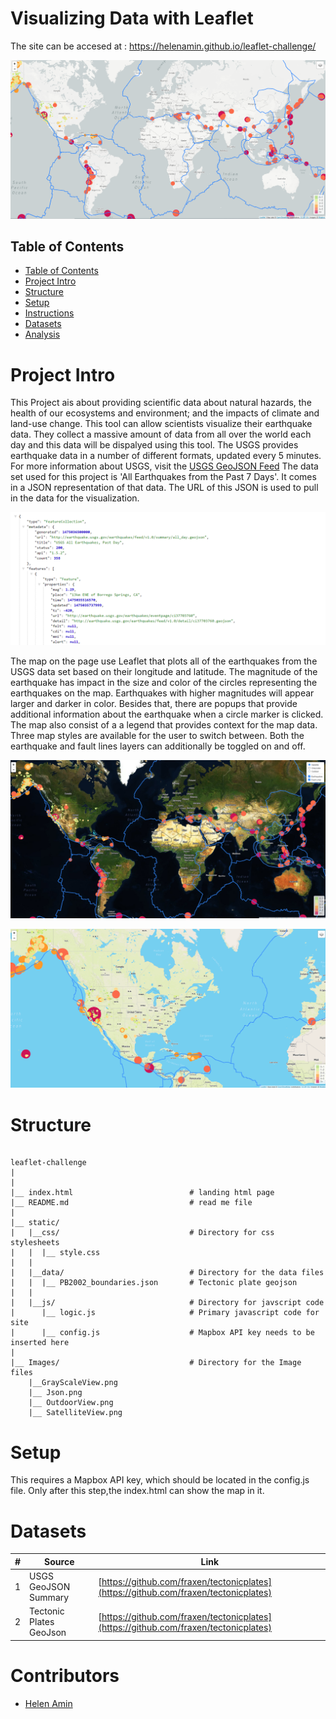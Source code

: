 
# Visualizing Data with Leaflet
The site can be accesed at : https://helenamin.github.io/leaflet-challenge/

![Grayscale View](Images/GrayScaleView.png)

## Table of Contents

- [Table of Contents](#table-of-contents)
- [Project Intro](#Project-Intro)
- [Structure](#Project-Structure)
- [Setup](#Setup)
- [Instructions](#instructions)
- [Datasets](#Datasets)
- [Analysis](#Analysis)

# Project Intro
This Project ais about providing scientific data about natural hazards, the health of our ecosystems and environment; and the impacts of climate and land-use change.
This tool can allow scientists visualize their earthquake data. They collect a massive amount of data from all over the world each day and this data will be dispalyed using this tool.
The USGS provides earthquake data in a number of different formats, updated every 5 minutes. For more information about USGS, visit the [USGS GeoJSON Feed](http://earthquake.usgs.gov/earthquakes/feed/v1.0/geojson.php) The data set used for this project is 'All Earthquakes from the Past 7 Days'. It comes in a JSON representation of that data. The URL of this JSON is used to pull in the data for the visualization.


   ![JSON](Images/JSON.png)


The map on the page use Leaflet that plots all of the earthquakes from the USGS data set based on their longitude and latitude. The magnitude of the earthquake has impact in the size and color of the circles representing the earthquakes on the map. Earthquakes with higher magnitudes will appear larger and darker in color. Besides that, there are popups that provide additional information about the earthquake when a circle marker is clicked. The map also consist of a a legend that provides context for the map data. Three map styles are available for the user to switch between. Both the earthquake and fault lines layers can additionally be toggled on and off.

![Satellite View](Images/SatelliteView.png)

![Outdoor View](Images/OutdoorView.png)


# Structure
```
 
leaflet-challenge   
|  
|    
|__ index.html                          # landing html page
|__ README.md                           # read me file
|
|__ static/                              
|   |__css/                             # Directory for css stylesheets
|   |  |__ style.css                              
|   |
|   |__data/                            # Directory for the data files
|   |  |__ PB2002_boundaries.json       # Tectonic plate geojson
|   | 
|   |__js/                              # Directory for javscript code
|      |__ logic.js                     # Primary javascript code for site
|      |__ config.js                    # Mapbox API key needs to be inserted here
|      
|__ Images/                             # Directory for the Image files
    |__GrayScaleView.png
    |__ Json.png
    |__ OutdoorView.png
    |__ SatelliteView.png                        

```

# Setup
This requires a Mapbox API key, which should be located in the config.js file. Only after this step,the index.html can show the map in it.



# Datasets
| # | Source | Link |
|-|-|-|
| 1 | USGS GeoJSON Summary | [https://github.com/fraxen/tectonicplates](https://github.com/fraxen/tectonicplates) |
| 2 | Tectonic Plates GeoJson | [https://github.com/fraxen/tectonicplates](https://github.com/fraxen/tectonicplates)|


# Contributors
- [Helen Amin](https://github.com/helenamin)